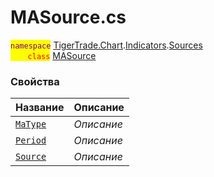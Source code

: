 
# MASource.cs
<mark style="color:purple;">`namespace`</mark> [TigerTrade.Chart](../../../../TigerTrade.Chart.md).[Indicators](../../../../TigerTrade.Chart/Indicators.md).[Sources](../../../../TigerTrade.Chart/Indicators/Sources.md)  
<mark style="color:red;">&nbsp;&nbsp;&nbsp;&nbsp;&nbsp;&nbsp;&nbsp;`class`</mark> [MASource](../MASource.cs.md)

### Свойства
| Название | Описание |
| --- | --- |
| [`MaType`](./Свойства/MaType.md) | *Описание* |
| [`Period`](./Свойства/Period.md) | *Описание* |
| [`Source`](./Свойства/Source.md) | *Описание* |
